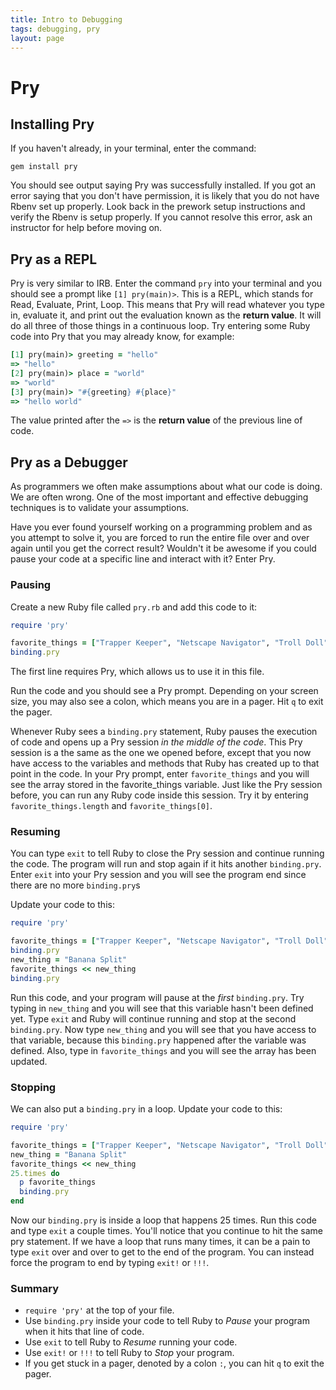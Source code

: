 ```yaml
---
title: Intro to Debugging
tags: debugging, pry
layout: page
---
```


# Pry

## Installing Pry

If you haven't already, in your terminal, enter the command:

`gem install pry`

You should see output saying Pry was successfully installed. If you got an error saying that you don't have permission, it is likely that you do not have Rbenv set up properly. Look back in the prework setup instructions and verify the Rbenv is setup properly. If you cannot resolve this error, ask an instructor for help before moving on.

## Pry as a REPL

Pry is very similar to IRB. Enter the command `pry` into your terminal and you should see a prompt like `[1] pry(main)>`. This is a REPL, which stands for Read, Evaluate, Print, Loop. This means that Pry will read whatever you type in, evaluate it, and print out the evaluation known as the **return value**. It will do all three of those things in a continuous loop. Try entering some Ruby code into Pry that you may already know, for example:

```ruby
[1] pry(main)> greeting = "hello"
=> "hello"
[2] pry(main)> place = "world"
=> "world"
[3] pry(main)> "#{greeting} #{place}"
=> "hello world"
```

The value printed after the `=>` is the **return value** of the previous line of code.

## Pry as a Debugger

As programmers we often make assumptions about what our code is doing. We are often wrong. One of the most important and effective debugging techniques is to validate your assumptions.

Have you ever found yourself working on a programming problem and as you attempt to solve it, you are forced to run the entire file over and over again until you get the correct result? Wouldn't it be awesome if you could pause your code at a specific line and interact with it? Enter Pry.


### Pausing

Create a new Ruby file called `pry.rb` and add this code to it:

```ruby
require 'pry'

favorite_things = ["Trapper Keeper", "Netscape Navigator", "Troll Doll"]
binding.pry
```

The first line requires Pry, which allows us to use it in this file.

Run the code and you should see a Pry prompt. Depending on your screen size, you may also see a colon, which means you are in a pager. Hit `q` to exit the pager.

Whenever Ruby sees a `binding.pry` statement, Ruby pauses the execution of code and opens up a Pry session *in the middle of the code*. This Pry session is a the same as the one we opened before, except that you now have access to the variables and methods that Ruby has created up to that point in the code. In your Pry prompt, enter `favorite_things` and you will see the array stored in the favorite_things variable. Just like the Pry session before, you can run any Ruby code inside this session. Try it by entering `favorite_things.length` and `favorite_things[0]`.

### Resuming

You can type `exit` to tell Ruby to close the Pry session and continue running the code. The program will run and stop again if it hits another `binding.pry`. Enter `exit` into your Pry session and you will see the program end since there are no more `binding.pry`s

Update your code to this:

```ruby
require 'pry'

favorite_things = ["Trapper Keeper", "Netscape Navigator", "Troll Doll"]
binding.pry
new_thing = "Banana Split"
favorite_things << new_thing
binding.pry
```

Run this code, and your program will pause at the *first* `binding.pry`. Try typing in `new_thing` and you will see that this variable hasn't been defined yet. Type `exit` and Ruby will continue running and stop at the second `binding.pry`. Now type `new_thing` and you will see that you have access to that variable, because this `binding.pry` happened after the variable was defined. Also, type in `favorite_things` and you will see the array has been updated.

### Stopping

We can also put a `binding.pry` in a loop. Update your code to this:

```ruby
require 'pry'

favorite_things = ["Trapper Keeper", "Netscape Navigator", "Troll Doll"]
new_thing = "Banana Split"
favorite_things << new_thing
25.times do
  p favorite_things
  binding.pry
end

```

Now our `binding.pry` is inside a loop that happens 25 times. Run this code and type `exit` a couple times. You'll notice that you continue to hit the same pry statement. If we have a loop that runs many times, it can be a pain to type `exit` over and over to get to the end of the program. You can instead force the program to end by typing `exit!` or `!!!`.

### Summary

* `require 'pry'` at the top of your file.
* Use `binding.pry` inside your code to tell Ruby to *Pause* your program when it hits that line of code.
* Use `exit` to tell Ruby to *Resume* running your code.
* Use `exit!` or `!!!` to tell Ruby to *Stop* your program.
* If you get stuck in a pager, denoted by a colon `:`, you can hit `q` to exit the pager.
